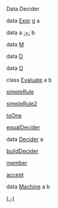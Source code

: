 Data.Decider

data [Expr](Data-Decider.html#t:Expr) g a

data a [:+:](Data-Decider.html#t::-43-:) b

data [M](Data-Decider.html#t:M)

data [D](Data-Decider.html#t:D)

data [O](Data-Decider.html#t:O)

class [Evaluate](Data-Decider.html#t:Evaluate) a b

[simpleRule](Data-Decider.html#v:simpleRule)

[simpleRule2](Data-Decider.html#v:simpleRule2)

[toOne](Data-Decider.html#v:toOne)

[equalDecider](Data-Decider.html#v:equalDecider)

data [Decider](Data-Decider.html#t:Decider) a

[buildDecider](Data-Decider.html#v:buildDecider)

[member](Data-Decider.html#v:member)

[accept](Data-Decider.html#v:accept)

data [Machine](Data-Decider.html#t:Machine) a b

[(.-)](Data-Decider.html#v:.-45-)
